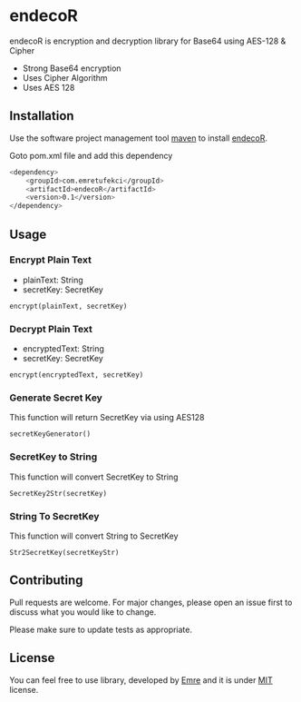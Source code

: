 # endecoR


endecoR is encryption and decryption library for Base64 using AES-128 & Cipher
 
  - Strong Base64 encryption
  - Uses Cipher Algorithm
  - Uses AES 128


## Installation

Use the software project management tool [maven](https://maven.apache.org/) to install [endecoR](https://mvnrepository.com/artifact/com.emretufekci/endecoR).

Goto pom.xml file and add this dependency

```bash
<dependency>
    <groupId>com.emretufekci</groupId>
    <artifactId>endecoR</artifactId>
    <version>0.1</version>
</dependency>
```

## Usage

### Encrypt Plain Text

- plainText: String
- secretKey: SecretKey

```
encrypt(plainText, secretKey)
```


### Decrypt Plain Text

- encryptedText: String
- secretKey: SecretKey

```
encrypt(encryptedText, secretKey)
```

### Generate Secret Key

This function will return SecretKey via using AES128
```
secretKeyGenerator()
```
### SecretKey to String

This function will convert SecretKey to String
```
SecretKey2Str(secretKey)
```

### String To SecretKey

This function will convert String to SecretKey
```
Str2SecretKey(secretKeyStr) 
```

## Contributing
Pull requests are welcome. For major changes, please open an issue first to discuss what you would like to change.

Please make sure to update tests as appropriate.

## License
You can feel free to use library, developed by 
[Emre](https://emretufekci.com/) and it is under
[MIT](https://choosealicense.com/licenses/mit/) license.
